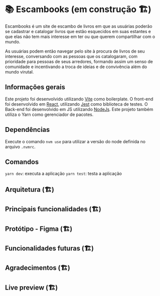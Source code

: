 
# 📚 Escambooks (em construção 🏗️)

Escambooks é um site de escambo de livros em que as usuárias poderão se cadastrar e catalogar livros que estão esquecidos em suas estantes e que elas não tem mais interesse em ter ou que querem compartilhar com o mundo. 

As usuárias podem então navegar pelo site à procura de livros de seu interesse, conversando com as pessoas que os catalogaram, com prioridade para pessoas de seus arredores, formando assim um senso de comunidade e incentivando a troca de ideias e de convivência além do mundo virutal.

## Informações gerais
Este projeto foi desenvolvido utilizando [Vite](https://vitejs.dev/) como boilerplate. O front-end foi desenvolvido em [React](https://react.dev/), utilizando [Jest](https://jestjs.io/pt-BR/) como biblioteca de testes. O Back-end foi desenvolvido em JS utilizando [NodeJs](https://nodejs.org/en). Este projeto também utiliza o Yarn como gerenciador de pacotes.

## Dependências
Execute o comando `nvm use` para utilizar a versão do node definida no arquivo `.nvmrc`.

## Comandos
```yarn dev```: executa a aplicação
`yarn test`: testa a aplicação

## Arquitetura (🏗️)
## Principais funcionalidades (🏗️)
## Protótipo - Figma (🏗️)
## Funcionalidades futuras (🏗️)
## Agradecimentos (🏗️)
## Live preview (🏗️)
